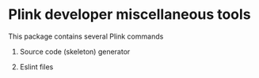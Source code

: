 # Plink developer miscellaneous tools
This package contains several Plink commands

1. Source code (skeleton) generator

2. Eslint files
